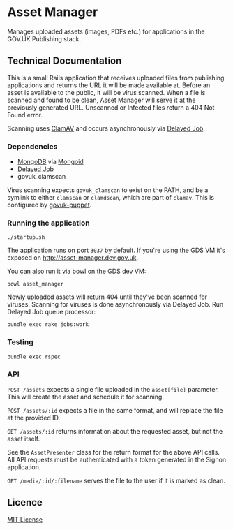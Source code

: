 # Asset Manager

Manages uploaded assets (images, PDFs etc.) for applications in the GOV.UK Publishing stack.

## Technical Documentation

This is a small Rails application that receives uploaded files from publishing applications and returns the URL it will be made available at. Before an asset is available to the public, it will be virus scanned. When a file is scanned and found to be clean, Asset Manager will serve it at the previously generated URL. Unscanned or Infected files return a 404 Not Found error.

Scanning uses [ClamAV][clamav] and occurs asynchronously via [Delayed Job][delayed_job].

### Dependencies

- [MongoDB][mongodb] via [Mongoid][mongoid]
- [Delayed Job][delayed_job]
- govuk_clamscan

Virus scanning expects `govuk_clamscan` to exist on the PATH,
and be a symlink to either `clamscan` or `clamdscan`, which are
part of `clamav`. This is configured by [govuk-puppet][govuk-puppet].

### Running the application

`./startup.sh`

The application runs on port `3037` by default. If you're using the GDS VM it's exposed on http://asset-manager.dev.gov.uk.

You can also run it via bowl on the GDS dev VM:

```
bowl asset_manager
```

Newly uploaded assets will return 404 until they've been scanned for viruses. Scanning for viruses is done asynchronously via Delayed Job. Run Delayed Job queue processor:

```
bundle exec rake jobs:work
```

### Testing

`bundle exec rspec`

### API

`POST /assets` expects a single file uploaded in the `asset[file]` parameter. This will create the asset and schedule it for scanning.

`POST /assets/:id` expects a file in the same format, and will replace the file at the provided ID.

`GET /assets/:id` returns information about the requested asset, but not the asset itself.

See the `AssetPresenter` class for the return format for the above API calls. All API requests must be authenticated with a token generated in the Signon application.

`GET /media/:id/:filename` serves the file to the user if it is marked as clean.

## Licence

[MIT License](LICENCE)

[clamav]:https://www.clamav.net/
[mongodb]:https://www.mongodb.org/
[mongoid]:https://github.com/mongodb/mongoid
[delayed_job]:https://github.com/collectiveidea/delayed_job
[govuk-puppet]:https://github.com/alphagov/govuk-puppet/blob/master/modules/clamav/manifests/package.pp
